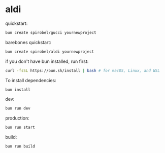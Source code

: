 # aldi

quickstart:

```bash
bun create spirobel/gucci yournewproject
```

barebones quickstart:

```bash
bun create spirobel/aldi yournewproject
```

if you don't have bun installed, run first:

```bash
curl -fsSL https://bun.sh/install | bash # for macOS, Linux, and WSL
```

To install dependencies:

```bash
bun install
```

dev:

```bash
bun run dev
```

production:

```bash
bun run start
```

build:

```bash
bun run build
```

